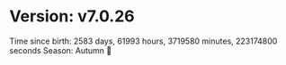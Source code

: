 # Version: v7.0.26
Time since birth: 2583 days, 61993 hours, 3719580 minutes, 223174800 seconds
Season: Autumn 🍁
